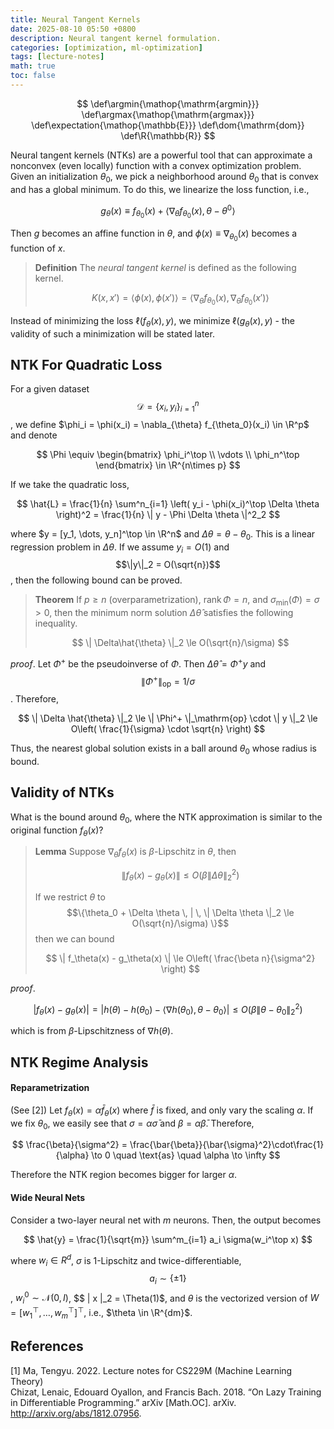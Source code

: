 ```yaml
---
title: Neural Tangent Kernels
date: 2025-08-10 05:50 +0800
description: Neural tangent kernel formulation.
categories: [optimization, ml-optimization]
tags: [lecture-notes]
math: true
toc: false
---
```


$$
    \def\argmin{\mathop{\mathrm{argmin}}}
    \def\argmax{\mathop{\mathrm{argmax}}}
    \def\expectation{\mathop{\mathbb{E}}}
    \def\dom{\mathrm{dom}}
    \def\R{\mathbb{R}}
$$

Neural tangent kernels (NTKs) are a powerful tool that can approximate a nonconvex (even locally) function with a convex optimization problem. Given an initialization $\theta_0$, we pick a neighborhood around $\theta_0$ that is convex and has a global minimum. To do this, we linearize the loss function, i.e.,

$$
g_\theta(x) \equiv f_{\theta_0}(x) + \langle \nabla_\theta f_{\theta_0}(x), \theta-\theta^0 \rangle
$$

Then $g$ becomes an affine function in $\theta$, and $\phi(x) \equiv \nabla_{\theta_0}(x)$ becomes a function of $x$. 

> **Definition** The _neural tangent kernel_ is defined as the following kernel.
>
> $$
K(x,x') = \langle \phi(x), \phi(x') \rangle = \langle \nabla_\theta f_{\theta_0}(x), \nabla_\theta f_{\theta_0}(x') \rangle
> $$

Instead of minimizing the loss $\ell(f_\theta(x),y)$, we minimize $\ell(g_\theta(x),y)$ - the validity of such a minimization will be stated later.

## NTK For Quadratic Loss

For a given dataset $$ \mathcal{D} = \{ x_i,y_i \}^n_{i=1} $$, we define $\phi_i = \phi(x_i) = \nabla_{\theta} f_{\theta_0}(x_i) \in \R^p$ and denote

$$
\Phi \equiv \begin{bmatrix} \phi_i^\top \\ \vdots \\ \phi_n^\top \end{bmatrix} \in \R^{n\times p}
$$

If we take the quadratic loss,

$$
\hat{L} = \frac{1}{n} \sum^n_{i=1} \left( y_i - \phi(x_i)^\top \Delta \theta \right)^2 = \frac{1}{n} \| y - \Phi \Delta \theta \|^2_2
$$

where $y = [y_1, \dots, y_n]^\top \in \R^n$ and $\Delta \theta = \theta - \theta_0$. This is a linear regression problem in $\Delta \theta$. If we assume $y_i = O(1)$ and 
$$\|y\|_2 = O(\sqrt{n})$$
, then the following bound can be proved.
> **Theorem** If $p \ge n$ (overparametrization), $\mathrm{rank}\,\Phi = n$, and $\sigma_{\mathrm{min}}(\Phi) = \sigma > 0$, then the minimum norm solution $\Delta \hat{\theta}$ satisfies the following inequality.
>
> $$
\| \Delta\hat{\theta} \|_2 \le O(\sqrt{n}/\sigma)
> $$

_proof_. Let $\Phi^+$ be the pseudoinverse of $\Phi$. Then $\Delta \hat{\theta} = \Phi^+ y$ and $$\| \Phi^+ \|_{\mathrm{op}} = 1/\sigma$$. Therefore,

$$
\| \Delta \hat{\theta} \|_2 \le \| \Phi^+ \|_\mathrm{op} \cdot \| y \|_2 \le O\left( \frac{1}{\sigma} \cdot \sqrt{n} \right)
$$

Thus, the nearest global solution exists in a ball around $\theta_0$ whose radius is bound.

## Validity of NTKs

What is the bound around $\theta_0$, where the NTK approximation is similar to the original function $f_\theta(x)$?

> **Lemma** Suppose $\nabla_\theta f_\theta(x)$ is $\beta$-Lipschitz in $\theta$, then 
>
> $$
\| f_\theta(x) - g_\theta(x) \| \le O(\beta \|\Delta \theta\|^2_2)
> $$
>
> If we restrict $\theta$ to 
$$\{\theta_0 + \Delta \theta \, | \, \| \Delta \theta \|_2 \le O(\sqrt{n}/\sigma) \}$$
> then we can bound
>
> $$
\| f_\theta(x) - g_\theta(x) \| \le O\left( \frac{\beta n}{\sigma^2} \right)
> $$

_proof_. 

$$
\left| f_\theta(x) - g_\theta(x) \right| = \left| h(\theta) - h(\theta_0) - \left\langle \nabla h(\theta_0), \theta-\theta_0 \right\rangle \right| \le O\left( \beta \|\theta-\theta_0\|^2_2 \right)
$$

which is from $\beta$-Lipschitzness of $\nabla h(\theta)$.

## NTK Regime Analysis

#### Reparametrization

(See [2]) Let $f_\theta(x) = \alpha \bar{f}_\theta(x)$ where $\bar{f}$ is fixed, and only vary the scaling $\alpha$. If we fix $\theta_0$, we easily see that $\sigma = \alpha \bar{\sigma}$ and $\beta = \alpha \bar{\beta}$. Therefore,

$$
\frac{\beta}{\sigma^2} = \frac{\bar{\beta}}{\bar{\sigma}^2}\cdot\frac{1}{\alpha} \to 0 \quad \text{as} \quad \alpha \to \infty
$$

Therefore the NTK region becomes bigger for larger $\alpha$.

#### Wide Neural Nets

Consider a two-layer neural net with $m$ neurons. Then, the output becomes

$$
\hat{y} = \frac{1}{\sqrt{m}} \sum^m_{i=1} a_i \sigma(w_i^\top x)
$$

where $w_i \in R^d$, $\sigma$ is 1-Lipschitz and twice-differentiable, $$a_i \sim \{ \pm 1 \}$$, $w_i^0 \sim \mathcal{N}(0,I)$, $$ \| x \|_2 = \Theta(1)$, and $\theta$ is the vectorized version of $W = [w_1^\top, \dots, w_m^\top]^\top$, i.e., $\theta \in \R^{dm}$.

## References
[1] Ma, Tengyu. 2022. Lecture notes for CS229M (Machine Learning Theory) \
Chizat, Lenaic, Edouard Oyallon, and Francis Bach. 2018. “On Lazy Training in Differentiable Programming.” arXiv [Math.OC]. arXiv. http://arxiv.org/abs/1812.07956.
